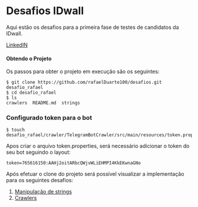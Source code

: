 # Desafios IDwall

Aqui estão os desafios para a primeira fase de testes de candidatos da IDwall.

[LinkedIN](https://www.linkedin.com/in/rafael-duarte-de-oliveira-217718a4/)

#### Obtendo o Projeto
Os passos para obter o projeto em execução são os seguintes:
```
$ git clone https://github.com/rafaelDuarte100/desafios.git desafio_rafael
$ cd desafio_rafael
$ ls
crawlers  README.md  strings
```
### Configurado token para o bot
```
$ touch desafio_rafael/crawler/TelegramBotCrawler/src/main/resources/token.properties
```
Apos criar o arquivo token.properties, será necessário adicionar o token do seu bot seguindo 
o layout:
```
token=765616150:AAHj2oitARbcQWjvWLiEHMPI4KkEKwnaGNo
```

Após efetuar o clone do projeto será possível visualizar a implementação para os seguintes desafios:

1. [Manipulação de strings](https://github.com/rafaelDuarte100/desafios/blob/master/strings/README.md)
2. [Crawlers](https://github.com/rafaelDuarte100/desafios/blob/master/crawlers/README.md)
